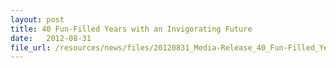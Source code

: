 ```yaml
---
layout: post
title: 40 Fun-Filled Years with an Invigorating Future
date:   2012-08-31
file_url: /resources/news/files/20120831_Media-Release_40_Fun-Filled_Years_with_an_Invigorating_Future.pdf
---
```

